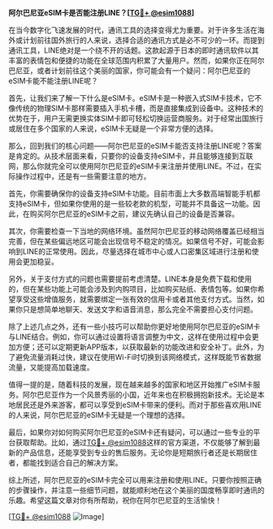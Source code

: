 **阿尔巴尼亚eSIM卡是否能注册LINE？[[TG💪+ @esim1088](https://t.me/s/esim1088)]**

在当今数字化飞速发展的时代，通讯工具的选择变得尤为重要。对于许多生活在海外或计划前往国外旅行的人来说，选择合适的通讯方式是必不可少的一环。而提到通讯工具，LINE绝对是一个绕不开的话题。这款起源于日本的即时通讯软件以其丰富的表情包和便捷的功能在全球范围内积累了大量用户。然而，如果你正在阿尔巴尼亚，或者计划前往这个美丽的国家，你可能会有一个疑问：阿尔巴尼亚的eSIM卡能不能注册LINE呢？

首先，让我们来了解一下什么是eSIM卡。eSIM卡是一种嵌入式SIM卡技术，它不像传统的物理SIM卡那样需要插入手机卡槽，而是直接集成到设备中。这种技术的优势在于，用户无需更换实体SIM卡即可轻松切换运营商服务。对于经常出国旅行或居住在多个国家的人来说，eSIM卡无疑是一个非常方便的选择。

那么，回到我们的核心问题——阿尔巴尼亚的eSIM卡能否支持注册LINE呢？答案是肯定的。从技术层面来看，只要你的设备支持eSIM卡，并且能够连接到互联网，那么你就完全可以使用阿尔巴尼亚的eSIM卡来注册并使用LINE。不过，在实际操作过程中，还是有一些需要注意的地方。

首先，你需要确保你的设备支持eSIM卡功能。目前市面上大多数高端智能手机都支持eSIM卡，但如果你使用的是一些较老款的机型，可能并不具备这一功能。因此，在购买阿尔巴尼亚的eSIM卡之前，建议先确认自己的设备是否兼容。

其次，你需要检查一下当地的网络环境。虽然阿尔巴尼亚的移动网络覆盖已经相当完善，但在某些偏远地区可能会出现信号不稳定的情况。如果信号不好，可能会影响到LINE的正常使用。因此，尽量选择在城市中心或人口密集区域进行注册和使用会更加稳妥。

另外，关于支付方式的问题也需要提前考虑清楚。LINE本身是免费下载和使用的，但在某些功能上可能会涉及到内购项目，比如购买贴纸、表情包等。如果你希望享受这些增值服务，就需要绑定一张有效的信用卡或者其他支付方式。当然，如果你只是想简单地聊天、发送文字和语音消息，那么完全不需要担心支付问题。

除了上述几点之外，还有一些小技巧可以帮助你更好地使用阿尔巴尼亚的eSIM卡与LINE结合。例如，你可以通过设置将语言调整为中文，这样在使用过程中会更加方便；还可以定期更新APP版本，以获取最新的功能改进和安全补丁。此外，为了避免流量消耗过快，建议在使用Wi-Fi时切换到该网络模式，这样既能节省数据流量，又能提高加载速度。

值得一提的是，随着科技的发展，现在越来越多的国家和地区开始推广eSIM卡服务。阿尔巴尼亚作为一个风景秀丽的小国，近年来也在积极拥抱新技术。无论是本地居民还是外来游客，都可以享受到eSIM卡带来的便利。而对于那些喜欢用LINE的人来说，阿尔巴尼亚的eSIM卡无疑是一个理想的选择。

最后，如果你对如何购买阿尔巴尼亚的eSIM卡还有疑问，可以通过一些专业的平台获取帮助。比如，通过[TG💪+ @esim1088](https://t.me/s/esim1088)这样的官方渠道，不仅能够了解到最新的产品信息，还能享受到专业的售后服务。无论你是短期旅行者还是长期居住者，都能找到适合自己的解决方案。

综上所述，阿尔巴尼亚的eSIM卡完全可以用来注册和使用LINE。只要你按照正确的步骤操作，并注意一些细节问题，就能顺利地在这个美丽的国度畅享即时通讯的乐趣。希望这篇文章对你有所帮助，祝你在阿尔巴尼亚的生活愉快！

[[TG💪+ @esim1088](https://t.me/s/esim1088) ![Image](https://i.postimg.cc/4NQfJmqS/Snipaste-2025-05-13-00-14-12.png)]